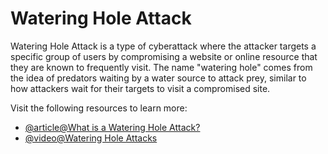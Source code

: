 # Watering Hole Attack

Watering Hole Attack is a type of cyberattack where the attacker targets a specific group of users by compromising a website or online resource that they are known to frequently visit. The name "watering hole" comes from the idea of predators waiting by a water source to attack prey, similar to how attackers wait for their targets to visit a compromised site.

Visit the following resources to learn more:

- [@article@What is a Watering Hole Attack?](https://www.techtarget.com/searchsecurity/definition/watering-hole-attack)
- [@video@Watering Hole Attacks](https://www.youtube.com/watch?v=uBoVWqkfZjk)
